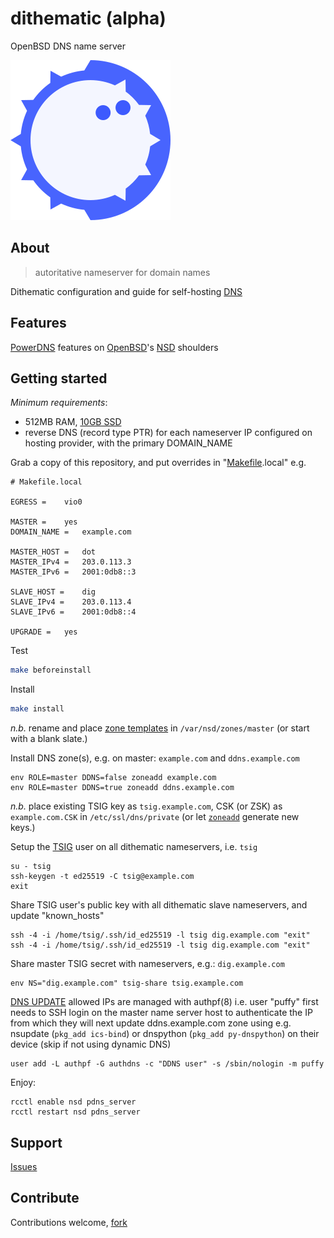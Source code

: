 # dithematic (alpha)

OpenBSD DNS name server

![Dithematic Logo](src/usr/local/share/doc/dithematic/dithematic-256x256.png)

## About
> autoritative nameserver for domain names

Dithematic configuration and guide for self-hosting [DNS](https://powerdns.org/dns-camel/)

## Features

[PowerDNS](https://doc.powerdns.com/authoritative/) features on [OpenBSD](https://github.com/openbsd/src/tree/master/usr.sbin/nsd)'s [NSD](https://man.openbsd.org/nsd.conf) shoulders

## Getting started

*Minimum requirements*:
- 512MB RAM, [10GB SSD](src/usr/local/share/doc/dithematic/disklabel)
- reverse DNS (record type PTR) for each nameserver IP configured on hosting provider, with the primary DOMAIN_NAME

Grab a copy of this repository, and put overrides in "[Makefile](Makefile).local" e.g.
```console
# Makefile.local

EGRESS =	vio0

MASTER =	yes
DOMAIN_NAME =	example.com

MASTER_HOST =	dot
MASTER_IPv4 =	203.0.113.3
MASTER_IPv6 =	2001:0db8::3

SLAVE_HOST =	dig
SLAVE_IPv4 =	203.0.113.4
SLAVE_IPv6 =	2001:0db8::4

UPGRADE =	yes
```

Test
```sh
make beforeinstall
```

Install
```sh
make install
```

*n.b.* rename and place [zone templates](https://github.com/vedetta-com/dithematic/tree/master/src/usr/local/share/examples/dithematic) in `/var/nsd/zones/master` (or start with a blank slate.)

Install DNS zone(s), e.g. on master: `example.com` and `ddns.example.com`
```console
env ROLE=master DDNS=false zoneadd example.com
env ROLE=master DDNS=true zoneadd ddns.example.com
```

*n.b.* place existing TSIG key as `tsig.example.com`, CSK (or ZSK) as `example.com.CSK` in `/etc/ssl/dns/private` (or let [`zoneadd`](src/usr/local/bin/zoneadd) generate new keys.)

Setup the [TSIG](https://tools.ietf.org/html/rfc2845) user on all dithematic nameservers, i.e. `tsig`
```console
su - tsig
ssh-keygen -t ed25519 -C tsig@example.com
exit
```

Share TSIG user's public key with all dithematic slave nameservers, and update "known_hosts"
```console
ssh -4 -i /home/tsig/.ssh/id_ed25519 -l tsig dig.example.com "exit"
ssh -4 -i /home/tsig/.ssh/id_ed25519 -l tsig dig.example.com "exit"
```

Share master TSIG secret with nameservers, e.g.: `dig.example.com`
```console
env NS="dig.example.com" tsig-share tsig.example.com
```

[DNS UPDATE](https://tools.ietf.org/html/rfc2136) allowed IPs are managed with authpf(8) i.e. user "puffy" first needs to SSH login on the master name server host to authenticate the IP from which they will next update ddns.example.com zone using e.g. nsupdate (`pkg_add ics-bind`) or dnspython (`pkg_add py-dnspython`) on their device (skip if not using dynamic DNS)
```console
user add -L authpf -G authdns -c "DDNS user" -s /sbin/nologin -m puffy
```

Enjoy:
```console
rcctl enable nsd pdns_server
rcctl restart nsd pdns_server
```

## Support
[Issues](https://github.com/vedetta-com/dithematic/issues)

## Contribute
Contributions welcome, [fork](https://github.com/vedetta-com/dithematic/fork)


